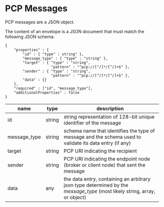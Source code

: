 PCP Messages
===

PCP messages are a JSON object.

The content of an envelope is a JSON document that must match the following
JSON schema:

```
{
    "properties" : {
        "id" : { "type" : string" },
        "message_type" : { "type" : "string" },
        "target" : { "type" : "string",
                     "pattern" : "^pcp://[^/]*/[^/]+$" },
        "sender" : { "type" : "string",
                     "pattern" : "^pcp://[^/]*/[^/]+$" },
        "data" : {}
    },
    "required" : ["id", "message_type"],
    "additionalProperties" : false
}
```

| name | type | description
|------|------|------------
| id | string | string representation of 128-bit unique identifier of the message
| message_type | string | schema name that identifies the type of message and the schema used to validate its data entry (if any)
| target | string | PCP URI indicating the recipient
| sender | string | PCP URI indicating the endpoint node (broker or client node) that sent the message
| data | any | the data entry, containing an arbitrary json type determined by the *message_type* (most likely string, array, or object)
